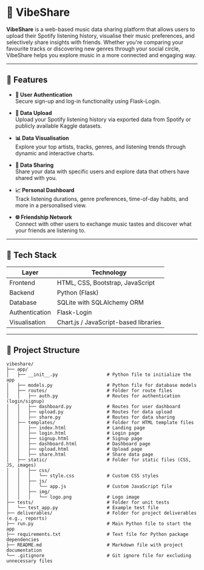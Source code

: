 # 🎵 VibeShare

**VibeShare** is a web-based music data sharing platform that allows users to upload their Spotify listening history, visualise their music preferences, and selectively share insights with friends. Whether you're comparing your favourite tracks or discovering new genres through your social circle, VibeShare helps you explore music in a more connected and engaging way.

---

## 🚀 Features

- **🔐 User Authentication**  
  Secure sign-up and log-in functionality using Flask-Login.

- **📁 Data Upload**  
  Upload your Spotify listening history via exported data from Spotify or publicly available Kaggle datasets.

- **📊 Data Visualisation**  
  Explore your top artists, tracks, genres, and listening trends through dynamic and interactive charts.

- **🤝 Data Sharing**  
  Share your data with specific users and explore data that others have shared with you.

- **📈 Personal Dashboard**  
  Track listening durations, genre preferences, time-of-day habits, and more in a personalised view.

- **🌐 Friendship Network**  
  Connect with other users to exchange music tastes and discover what your friends are listening to.

---

## 🧱 Tech Stack

| Layer        | Technology                    |
|--------------|-------------------------------|
| Frontend     | HTML, CSS, Bootstrap, JavaScript |
| Backend      | Python (Flask)                |
| Database     | SQLite with SQLAlchemy ORM    |
| Authentication | Flask-Login                 |
| Visualisation | Chart.js / JavaScript-based libraries |

---

## 📂 Project Structure

```plaintext
vibeshare/
├── app/
│   ├── __init__.py                  # Python file to initialize the app
│   ├── models.py                    # Python file for database models
│   ├── routes/                      # Folder for route files
│   │   ├── auth.py                  # Routes for authentication (login/signup)
│   │   ├── dashboard.py             # Routes for user dashboard
│   │   ├── upload.py                # Routes for data upload
│   │   ├── share.py                 # Routes for data sharing
│   ├── templates/                   # Folder for HTML template files
│   │   ├── index.html               # Landing page
│   │   ├── login.html               # Login page
│   │   ├── signup.html              # Signup page
│   │   ├── dashboard.html           # Dashboard page
│   │   ├── upload.html              # Upload page
│   │   ├── share.html               # Share data page
│   ├── static/                      # Folder for static files (CSS, JS, images)
│   │   ├── css/
│   │   │   └── style.css            # Custom CSS styles
│   │   ├── js/
│   │   │   └── app.js               # Custom JavaScript file
│   │   ├── img/
│   │   │   └── logo.png             # Logo image
├── tests/                           # Folder for unit tests
│   └── test_app.py                  # Example test file
├── deliverables/                    # Folder for project deliverables (e.g., reports)
├── run.py                           # Main Python file to start the app
├── requirements.txt                 # Text file for Python package dependencies
├── README.md                        # Markdown file with project documentation
└── .gitignore                       # Git ignore file for excluding unnecessary files
